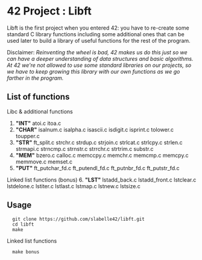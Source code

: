 # 42 Project : Libft

Libft is the first project when you entered 42: you have to re-create some standard C library functions including some additional ones that can be used later to build a library of useful functions for the rest of the program.

Disclaimer: *Reinventing the wheel is bad, 42 makes us do this just so we can have a deeper understanding of data structures and basic algorithms. At 42 we're not allowed to use some standard libraries on our projects, so we have to keep growing this library with our own functions as we go farther in the program.*

## List of functions

Libc & additional functions
1.  **"INT"**
  atoi.c itoa.c
2.  **"CHAR"**
  isalnum.c isalpha.c isascii.c isdigit.c
isprint.c tolower.c toupper.c
3.  **"STR"**
  ft_split.c strchr.c strdup.c strjoin.c
strlcat.c strlcpy.c strlen.c strmapi.c
strncmp.c strnstr.c strrchr.c strtrim.c
substr.c
4.  **"MEM"**
  bzero.c calloc.c memccpy.c memchr.c
memcmp.c memcpy.c memmove.c memset.c
5.  **"PUT"**
  ft_putchar_fd.c ft_putendl_fd.c ft_putnbr_fd.c ft_putstr_fd.c

Linked list functions (bonus)
6.  **"LST"**
  lstadd_back.c lstadd_front.c lstclear.c lstdelone.c
lstiter.c lstlast.c lstmap.c lstnew.c
lstsize.c

## Usage

```console
  git clone https://github.com/slabelle42/libft.git
  cd libft
  make
```

Linked list functions
``` console
  make bonus
```
